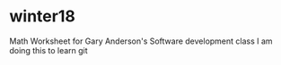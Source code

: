 # winter18
Math Worksheet for Gary Anderson's Software development class
I am doing this to learn git
